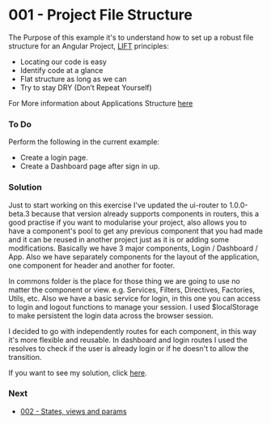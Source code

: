 # 001 - Project File Structure

The Purpose of this example it's to understand how to set up a robust file structure for an Angular Project, [LIFT][1] principles:

* Locating our code is easy
* Identify code at a glance
* Flat structure as long as we can
* Try to stay DRY (Don’t Repeat Yourself)

For More information about Applications Structure [here][2]

### To Do
Perform the following in the current example:
* Create a login page.
* Create a Dashboard page after sign in up.

### Solution
Just to start working on this exercise I've updated the ui-router to 1.0.0-beta.3 because that version already supports components in routers,
this a good practise if you want to modularise your project, also allows you to have a component's pool to get any previous
component that you had made and it can be reused in another project just as it is or adding some modifications.
Basically we have 3 major components, Login / Dashboard / App.
Also we have separately components for the layout of the application, one component for header and another for footer.

In commons folder is the place for those thing we are going to use no matter the component or view. e.g. Services, Filters, Directives, Factories, Utils, etc.
Also we have a basic service for login, in this one you can access to login and logout functions to manage your session.
I used $localStorage to make persistent the login data across the browser session.

I decided to go with independently routes for each component, in this way it's more flexible and reusable.
In dashboard and login routes I used the resolves to check if the user is already login or if he doesn't to allow the transition.

If you want to see my solution, click [here][3].

### Next
* [002 - States, views and params][4]

 [1]: http://bguiz.github.io/js-standards/angularjs/application-structure-lift-principle/
 [2]: https://github.com/johnpapa/angular-styleguide/blob/master/a1/README.md#style-y150
 [3]: https://github.com/jeanpi-gomez/u-angularjs/tree/solved/001-file-structure/001-project-file-structure
 [4]: https://github.com/talosdigital/u-angularjs/tree/master/002-routing-params-views